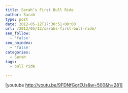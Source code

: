 ```yaml
---
title: Sarah’s First Bull Ride
author: Sarah
type: post
date: 2012-05-12T17:30:51+00:00
url: /2012/05/12/sarahs-first-bull-ride/
seo_follow:
  - 'false'
seo_noindex:
  - 'false'
categories:
  - Sarah
tags:
  - bull ride

---
```

[youtube http://youtu.be/9FDNfGgrEUs&w=500&h=281]